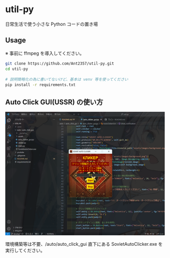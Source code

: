 # util-py
日常生活で使う小さな Python コードの置き場

## Usage
※ 事前に ffmpeg を導入してください。

```sh
git clone https://github.com/Ant2357/util-py.git
cd util-py

# 説明簡略化の為に書いてないけど、基本は venv 等を使ってください
pip install -r requirements.txt
```

## Auto Click GUI(USSR) の使い方
![Auto Click GUI を使用している画面の写真](./auto_click_gui_image.png "Auto Click GUI を使用している画面の写真")

環境構築等は不要、/auto/auto_click_gui 直下にある SovietAutoClicker.exe を実行してください。

